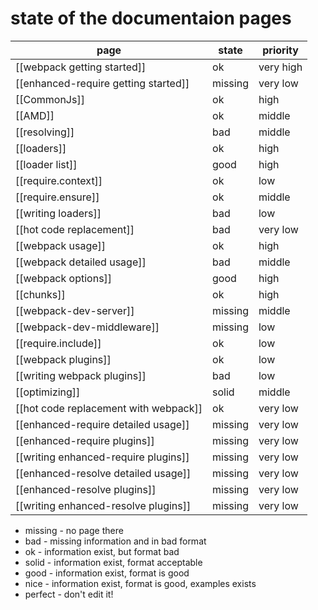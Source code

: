 # state of the documentaion pages

| page                                        | state     | priority  |
|---------------------------------------------|-----------|-----------|
| [[webpack getting started]]                 | ok        | very high |
| [[enhanced-require getting started]]        | missing   | very low  |
| [[CommonJs]]                                | ok        | high      |
| [[AMD]]                                     | ok        | middle    |
| [[resolving]]                               | bad       | middle    |
| [[loaders]]                                 | ok        | high      |
| [[loader list]]                             | good      | high      |
| [[require.context]]                         | ok        | low       |
| [[require.ensure]]                          | ok        | middle    |
| [[writing loaders]]                         | bad       | low       |
| [[hot code replacement]]                    | bad       | very low  |
| [[webpack usage]]                           | ok        | high      |
| [[webpack detailed usage]]                  | bad       | middle    |
| [[webpack options]]                         | good      | high      |
| [[chunks]]                                  | ok        | high      |
| [[webpack-dev-server]]                      | missing   | middle    |
| [[webpack-dev-middleware]]                  | missing   | low       |
| [[require.include]]                         | ok        | low       |
| [[webpack plugins]]                         | ok        | low       |
| [[writing webpack plugins]]                 | bad       | low       |
| [[optimizing]]                              | solid     | middle    |
| [[hot code replacement with webpack]]       | ok        | very low  |
| [[enhanced-require detailed usage]]         | missing   | very low  |
| [[enhanced-require plugins]]                | missing   | very low  |
| [[writing enhanced-require plugins]]        | missing   | very low  |
| [[enhanced-resolve detailed usage]]         | missing   | very low  |
| [[enhanced-resolve plugins]]                | missing   | very low  |
| [[writing enhanced-resolve plugins]]        | missing   | very low  |

* missing - no page there
* bad - missing information and in bad format
* ok - information exist, but format bad
* solid - information exist, format acceptable
* good - information exist, format is good
* nice - information exist, format is good, examples exists
* perfect - don't edit it!